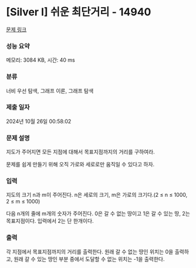 # [Silver I] 쉬운 최단거리 - 14940 

[문제 링크](https://www.acmicpc.net/problem/14940) 

### 성능 요약

메모리: 3084 KB, 시간: 40 ms

### 분류

너비 우선 탐색, 그래프 이론, 그래프 탐색

### 제출 일자

2024년 10월 26일 00:58:02

### 문제 설명

<p>지도가 주어지면 모든 지점에 대해서 목표지점까지의 거리를 구하여라.</p>

<p>문제를 쉽게 만들기 위해 오직 가로와 세로로만 움직일 수 있다고 하자.</p>

### 입력 

 <p>지도의 크기 n과 m이 주어진다. n은 세로의 크기, m은 가로의 크기다.(2 ≤ n ≤ 1000, 2 ≤ m ≤ 1000)</p>

<p>다음 n개의 줄에 m개의 숫자가 주어진다. 0은 갈 수 없는 땅이고 1은 갈 수 있는 땅, 2는 목표지점이다. 입력에서 2는 단 한개이다.</p>

### 출력 

 <p>각 지점에서 목표지점까지의 거리를 출력한다. 원래 갈 수 없는 땅인 위치는 0을 출력하고, 원래 갈 수 있는 땅인 부분 중에서 도달할 수 없는 위치는 -1을 출력한다.</p>

